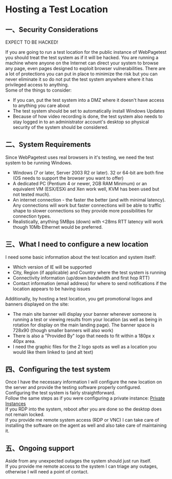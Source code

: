 # Hosting a Test Location

## 一、Security Considerations
EXPECT TO BE HACKED!

If you are going to run a test location for the public instance of WebPagetest you should treat the test system as if it will be hacked. You are running a machine where anyone on the Internet can direct your system to browse any page, even pages designed to exploit browser vulnerabilities. There are a lot of protections you can put in place to minimize the risk but you can never eliminate it so do not put the test system anywhere where it has privileged access to anything.  
Some of the things to consider:
+ If you can, put the test system into a DMZ where it doesn't have access to anything you care about
+ The test system should be set to automatically install Windows Updates
+ Because of how video recording is done, the test system also needs to stay logged in to an administrator account's desktop so physical security of the system should be considered.

## 二、System Requirements
Since WebPagetest uses real browsers in it's testing, we need the test system to be running Windows.
+ Windows (7 or later, Server 2003 R2 or later). 32 or 64-bit are both fine (OS needs to support the browser you want to offer)
+ A dedicated PC (Pentium 4 or newer, 2GB RAM Minimum) or an equivalent VM (ESX/ESXi and Xen work well, KVM has been used but not tested much).
+ An internet connection - the faster the better (and with minimal latency). Any connections will work but faster connections will be able to traffic shape to slower connections so they provide more possibilities for connection types. 
+ Realistically, anything 5MBps (down) with <28ms RTT latency will work though 10Mb Ethernet would be preferred.

## 三、What I need to configure a new location
I need some basic information about the test location and system itself:
+ Which version of IE will be supported
+ City, Region (if applicable) and Country where the test system is running
+ Connectivity information (up/down bandwidth and first hop RTT)
+ Contact information (email address) for where to send notifications if the location appears to be having issues

Additionally, by hosting a test location, you get promotional logos and banners displayed on the site:
+ The main site banner will display your banner whenever someone is running a test or viewing results from your location (as well as being in rotation for display on the main landing page). The banner space is 728x90 (though smaller banners will also work)
+ There is also a "Provided By" logo that needs to fit within a 180px x 40px area.
+ I need the graphic files for the 2 logo spots as well as a location you would like them linked to (and alt text)

## 四、Configuring the test system
Once I have the necessary information I will configure the new location on the server and provide the testing software properly configured. Configuring the test system is fairly straightforward.  
Follow the same steps as if you were configuring a private instance: [Private Instances](/Private-Instances/private-instances.md)  
If you RDP into the system, reboot after you are done so the desktop does not remain locked.  
If you provide me remote system access (RDP or VNC) I can take care of installing the software on the agent as well and also take care of maintaining it.

## 五、Ongoing support
Aside from any unexpected outages the system should just run itself.  
If you provide me remote access to the system I can triage any outages, otherwise I will need a point of contact.